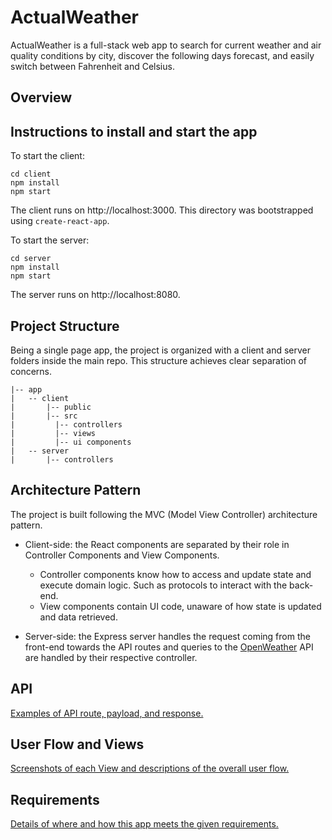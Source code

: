 # ActualWeather

ActualWeather is a full-stack web app to search for current weather and air quality conditions by city, discover the following days forecast, and easily switch between Fahrenheit and Celsius.


## Overview



## Instructions to install and start the app

To start the client:
```
cd client
npm install
npm start
```

The client runs on http://localhost:3000. This directory was bootstrapped using `create-react-app`.


To start the server:
```
cd server
npm install
npm start
```

The server runs on http://localhost:8080.


## Project Structure

Being a single page app, the project is organized with a client and server folders inside the main repo. This structure achieves clear separation of concerns.

```
|-- app
|   -- client
|       |-- public
|       |-- src
|         |-- controllers
|         |-- views
|         |-- ui components
|   -- server
|       |-- controllers
```


## Architecture Pattern

The project is built following the MVC (Model View Controller) architecture pattern.
* Client-side: the React components are separated by their role in Controller Components and View Components.
  * Controller components know how to access and update state and execute domain logic. Such as protocols to interact with the back-end.
  * View components contain UI code, unaware of how state is updated and data retrieved.

* Server-side: the Express server handles the request coming from the front-end towards the API routes and queries to the [OpenWeather](https://openweathermap.org/api) API are handled by their respective controller.


## API

[Examples of API route, payload, and response.](api.md)


## User Flow and Views

[Screenshots of each View and descriptions of the overall user flow.](appViews.md)


## Requirements

[Details of where and how this app meets the given requirements.](requirements.md)